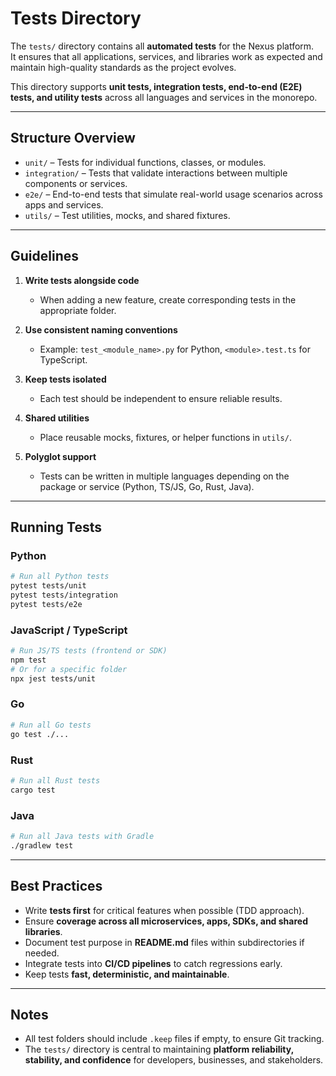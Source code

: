 # Tests Directory

The `tests/` directory contains all **automated tests** for the Nexus platform.  
It ensures that all applications, services, and libraries work as expected and maintain high-quality standards as the project evolves.  

This directory supports **unit tests, integration tests, end-to-end (E2E) tests, and utility tests** across all languages and services in the monorepo.

---

## **Structure Overview**

- `unit/` – Tests for individual functions, classes, or modules.  
- `integration/` – Tests that validate interactions between multiple components or services.  
- `e2e/` – End-to-end tests that simulate real-world usage scenarios across apps and services.  
- `utils/` – Test utilities, mocks, and shared fixtures.

---

## **Guidelines**

1. **Write tests alongside code**  
   - When adding a new feature, create corresponding tests in the appropriate folder.

2. **Use consistent naming conventions**  
   - Example: `test_<module_name>.py` for Python, `<module>.test.ts` for TypeScript.

3. **Keep tests isolated**  
   - Each test should be independent to ensure reliable results.

4. **Shared utilities**  
   - Place reusable mocks, fixtures, or helper functions in `utils/`.

5. **Polyglot support**  
   - Tests can be written in multiple languages depending on the package or service (Python, TS/JS, Go, Rust, Java).

---

## **Running Tests**

### **Python**
```bash
# Run all Python tests
pytest tests/unit
pytest tests/integration
pytest tests/e2e
````

### **JavaScript / TypeScript**

```bash
# Run JS/TS tests (frontend or SDK)
npm test
# Or for a specific folder
npx jest tests/unit
```

### **Go**

```bash
# Run all Go tests
go test ./...
```

### **Rust**

```bash
# Run all Rust tests
cargo test
```

### **Java**

```bash
# Run all Java tests with Gradle
./gradlew test
```

---

## **Best Practices**

* Write **tests first** for critical features when possible (TDD approach).
* Ensure **coverage across all microservices, apps, SDKs, and shared libraries**.
* Document test purpose in **README.md** files within subdirectories if needed.
* Integrate tests into **CI/CD pipelines** to catch regressions early.
* Keep tests **fast, deterministic, and maintainable**.

---

## **Notes**

* All test folders should include `.keep` files if empty, to ensure Git tracking.
* The `tests/` directory is central to maintaining **platform reliability, stability, and confidence** for developers, businesses, and stakeholders.